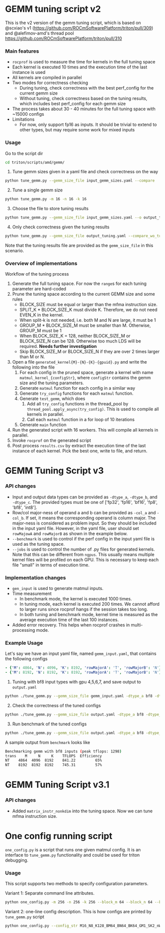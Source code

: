 # GEMM tuning script v2

This is the v2 version of the gemm tuning script, which is based on @scxiao's v1 (https://github.com/ROCmSoftwarePlatform/triton/pull/309) and @alefimov-amd's thread pool https://github.com/ROCmSoftwarePlatform/triton/pull/310

### Main features
- `rocprof` is used to measure the time for kernels in the full tuning space
- Each kernel is executed 10 times and the execution time of the last instance is used
- All kernels are compiled in parallel
- Two modes for correctness checking
    - During tuning, check correctness with the best perf_config for the current gemm size
    - Without tuning, check correctness based on the tuning results, which includes best perf_config for each gemm size
- The process takes about 30 - 40 minutes for the full tuning space with ~15000 configs
- Limitations
   - For now, only support fp16 as inputs. It should be trivial to extend to other types, but may require some work for mixed inputs

### Usage
Go to the script dir
```bash
cd triton/scripts/amd/gemm/
```

1. Tune gemm sizes given in a yaml file and check correctness on the way
```bash
python tune_gemm.py --gemm_size_file input_gemm_sizes.yaml --compare
```

2. Tune a single gemm size
```bash
python tune_gemm.py -m 16 -n 16 -k 16
```

3. Choose the file to store tuning results
```bash
python tune_gemm.py --gemm_size_file input_gemm_sizes.yaml --o output_tuning.yaml
```

4. Only check correctness given the tuning results
```bash
python tune_gemm.py --gemm_size_file output_tuning.yaml --compare_wo_tuning
```
Note that the tuning results file are provided as the `gemm_size_file` in this scenario.

### Overview of implementations

Workflow of the tuning process
1. Generate the full tuning space. For now the `range`s for each tuning parameter are hard-coded
2. Prune the tuning space according to the current GEMM size and some rules
    - BLOCK_SIZE must be equal or larger than the mfma instruction size.
    - SPLIT_K * BLOCK_SIZE_K must divide K. Therefore, we do not need EVEN_K in the kernel. 
    - When split-k is not needed, i.e. both M and N are large, it must be 1
    - GROUP_M * BLOCK_SIZE_M must be smaller than M. Otherwise, GROUP_M must be 1
    - When BLOCK_SIZE_K = 128, neither BLOCK_SIZE_M or BLOCK_SIZE_N can be 128. Otherwise too much LDS will be required. **Needs further investigation**
    - Skip BLOCK_SIZE_M or BLOCK_SIZE_N if they are over 2 times larger than M or N.
3. Open a file `generated_kernel{M}-{N}-{K}-{gpuid}.py` and write the following into the file
    1. For each config in the pruned space, generate a kernel with name `matmul_kernel_{configStr}`, where `configStr` contains the gemm size and the tuning parameters.
    2. Generate `matmul` function for each config in a similar way
    3. Generate `try_config` functions for each `matmul` function.
    4. Generate `test_gemm`, which does
        1. Add all `try_config` functions in the thread_pool by `thread_pool.apply_async(try_config)`. This is used to compile all kernels in parallel.  
        2. Call each `matmul` function in a for loop of 10 iterations
    5. Generate `main` function
4. Run the generated script with 16 workers. This will compile all kernels in parallel.
5. Invoke `rocprof` on the generated script
6. Post process `results.csv` by extract the execution time of the last instance of each kernel. Pick the best one, write to file, and return.

# GEMM Tuning Script v3

### API changes

- Input and output data types can be provided as `-dtype_a`, `-dtype_b`, and `-dtype_c`.
The provided types must be one of ['fp32', 'fp16', 'bf16', 'fp8', 'bf8', 'int8'].
- Row/col major-ness of operand a and b can be provided as `-col_a` and `-col_b`.
If set, it means the corresponding operand is column major.
The major-ness is considered as problem input. 
So they should be included in the input yaml file. However, in the yaml file, user should
set `rowMajowA` and `rowMajorB` as shown in the example below.
- `--benchmark` is used to control if the perf config in the input yaml file is used as the tuning space.
- `--jobs` is used to control the number of .py files for generated kernels.
Note that this can be different from `ngpus`. This usually means multiple kernel files
will be profiled on each GPU.
This is necessary to keep each file "small" in terms of execution time.

### Implementation changes
- `gen_input` is used to generate matmul inputs.
- Time measurement
    - In benchmark mode, the kernel is executed 1000 times.
    - In tuning mode, each kernel is executed 200 times. We cannot afford to larger runs since rocprof hangs if the session takes too long.
    - In both tuning and benchmark mode, kernel time is measured as the average execution time of the last 100 instances.
- Added error recovery. This helps when rocprof crashes in multi-processing mode. 


### Example Usage

Let's say we have an input yaml file, named `gemm_input.yaml`, that contains the following configs
```yaml
- {'M': 4864, 'N': 4096, 'K': 8192, 'rowMajorA': 'T', 'rowMajorB': 'N'}
- {'M': 8192, 'N': 8192, 'K': 8192, 'rowMajorA': 'T', 'rowMajorB': 'N'}
```
1. Tuning with bf8 input types with gpu 4,5,6,7, and save output to `output.yaml`
```bash
python ./tune_gemm.py --gemm_size_file gemm_input.yaml -dtype_a bf8 -dtype_b bf8 --gpu_ids 4,5,6,7 --o output.yaml
```

2. Check the correctness of the tuned configs
```bash
python ./tune_gemm.py --gemm_size_file output.yaml -dtype_a bf8 -dtype_b bf8 --compare_wo_tuning
```

3. Run benchmark of the tuned configs
```bash
python ./tune_gemm.py --gemm_size_file output.yaml -dtype_a bf8 -dtype_b bf8 --benchmark
```

A sample output from `benchmark` looks like
```bash
Benchmarking gemm with bf8 inputs (peak tflops: 1298)
trans    M     N     K    TFLOPS  Efficiency
NT    4864  4096  8192    841.22         65%
NT    8192  8192  8192    745.31         57%
```

# GEMM Tuning Script v3.1

### API changes

- Added `matrix_instr_nonkdim` into the tuning space. Now we can tune mfma instruction size.


# One config running script

`one_config.py` is a script that runs one given matmul config.
It is an interface to `tune_gemm.py` functionality and could be used for triton debugging.

### Usage

This script supports two methods to specify configuration parameters.

Variant 1: Separate command line attributes.

```bash
python one_config.py -m 256 -n 256 -k 256 --block_m 64 --block_n 64 --block_k 64 --group_m 1 --split_k 2 --num_warps 2 --num_stages 0 --waves_per_eu 0
```

Variant 2: one-line config description.
This is how configs are printed by `tune_gemm.py` script

```bash
python one_config.py --config_str M16_N8_K128_BM64_BN64_BK64_GM1_SK2_nW2_nS0_EU0
```


